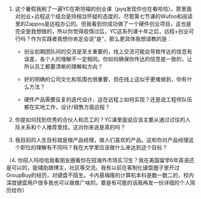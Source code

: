1. 这个暑假我刷了一遍YC在斯坦福的创业课（pyq发现你也在看哈哈）。那里面对创业+远程这个组合是持相当怀疑的态度的，尽管第七节课的Wufoo和阅读里的Zappos是远程办公的。但我看到你成功做了一个硬件创业项目，这也是完全是我想做的，所以你觉得疫情过后，YC这系列课十年之后，远程+创业可行吗？作为实践者我想你肯定会说“是”，那么更具体我想请教的是：

	- 创业初期团队间的交流是至关重要的，线上交流可能会导致传达的信息有误差，各个人的理解不一定相同。你如何确保你传达的信息是一致的，让所以员工都要清晰的理解和方向？

	- 好的明确的公司文化和氛围也很重要，但在线上这似乎更难做到，你有什么方法？

	- 硬件产品需要反复的迭代设计，这在远程上如何实现？还是说工程师队伍都在实地工作，设计/销售方面远程？

2. 你是如何找到优秀的合伙人和员工的？YC课里面说应该主要从通过过往的人际关系和个人推荐里找，这对你来说是真的吗？

3. 我目前的人生目标就是做产品经理，做人们喜欢的产品。这和你对产品经理这个职位的理解有不同吗？我在大学里应该做什么来达到这个目标？

（4. 你招人吗哈哈我看朋友圈看你在招海外市场实习生？我在美国留学6年英语还是可以的，能辅助跟博主，社区等交流。我有以前在客制化键盘圈子里开过GroupBuy的经历，对键盘不陌生。卡内基梅隆的计算机本科是数一数二的，校内深度键盘用户很多我也可以做推广啥的。要是有可能的话我再发一份详细的个人简历给你）

